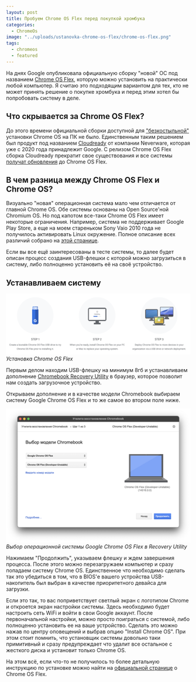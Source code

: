 ```yaml
---
layout: post
title: Пробуем Chrome OS Flex перед покупкой хромбука
categories:
  - ChromeOs
image: "../uploads/ustanovka-chrome-os-flex/chrome-os-flex.png"
tags:
  - chromeos
  - featured
---
```


На днях Google опубликовала официальную сборку "новой" ОС под названием [Chrome OS Flex](https://chromeenterprise.google/os/chromeosflex/), которую можно установить на практически любой компьютер. Я считаю это подходящим вариантом для тех, кто не может принять решение о покупке хромбука и перед этим хотел бы попробовать систему в деле.

## Что скрывается за Chrome OS Flex?

До этого времени официальной сборки доступной для ["безкостыльной"](https://github.com/sebanc/brunch) установки Chrome OS на ПК не было. Единственным таким решением был продукт под названием [Cloudready](https://www.neverware.com/blogcontent/2022/01/26/cloudready-v962-released) от компании Neverware, которая уже с 2020 года принадлежит Google.
C релизом Chrome OS Flex сборка Сloudready прекратит свое существования и все системы [получат обновления](https://support.google.com/chromeosflex/answer/11547280?hl=en&ref_topic=11618314) до Chrome OS Flex.

## В чем разница между Chrome OS Flex и Chrome OS?

Визуально "новая" операционная система мало чем отличается от главной Chrome OS. Обе системы основаны на Open Source'ной Chromium OS. Но под капотом все-таки Chrome OS Flex имеет некоторые ограничения. Например, система не поддерживает Google Play Store, а еще на моем стареньком Sony Vaio 2010 года не получилось активировать Linux окружение.
Полное описание всех различий собрано на [этой странице](https://support.google.com/chromeosflex/answer/11542901).

Если вы все ещё заинтересованы в тесте системы, то далее будет описан процесс создания USB-флешки с которой можно загрузиться в систему, либо полноценно установить её на своё устройство.

## Устанавливаем систему

![Процесс установки системы](../uploads/ustanovka-chrome-os-flex/ustanovka.png "Процесс установки системы")
_Установка Chrome OS Flex_

Первым делом находим USB-флешку на минимум 8гб и устанавливаем дополнение [Chromebook Recovery Utility](https://chrome.google.com/webstore/detail/chromebook-recovery-utili/jndclpdbaamdhonoechobihbbiimdgai/related) в браузер, которое позволит нам создать загрузочное устройство.

Открываем дополнение и в качестве модели Chromebook выбираем систему Google Chrome OS Flex и то же самое во втором поле ниже.

![Подготовка загрузочной флешки с Chrome OS Flex](../uploads/ustanovka-chrome-os-flex/recovery-utility.png "Подготовка загрузочной флешки с Chrome OS Flex")
_Выбор операционной системы Google Chrome OS Flex в Recovery Utility_

Нажимаем "Продолжить", указываем флешку и ждем завершения процесса. После этого можно перезагружаем компьютер и сразу попадаем систему Chrome OS. Единственное что необходимо сделать так это убедиться в том, что в BIOS'е вашего устройства USB-накопитель был выбран в качестве приоритетного девайса для загрузки.

Если это так, то вас поприветствует светлый экран с логотипом Chrome и откроется экран настройки системы. Здесь необходимо будет настроить сеть WiFi и войти в свои Google аккаунт. После первоначальной настройки, можно просто поиграться с системой, либо полноценно установить ее на ваше устройство. Сделать это можно нажав по центру оповещений и выбрав опцию "Install Chrome OS". При этом стоит помнить, что установщик системы довольно таки примитивный и сразу предупреждает что удалит все остальное с жесткого диска и установит только Chrome OS.

На этом всё, если что-то не получилось то более детальную инструкцию по установке можно найти на [официальной странице](https://support.google.com/chromeosflex/answer/11552529?hl=en&ref_topic=11551271&visit_id=637807323875811379-1441237508&rd=1) о Chrome OS Flex.
